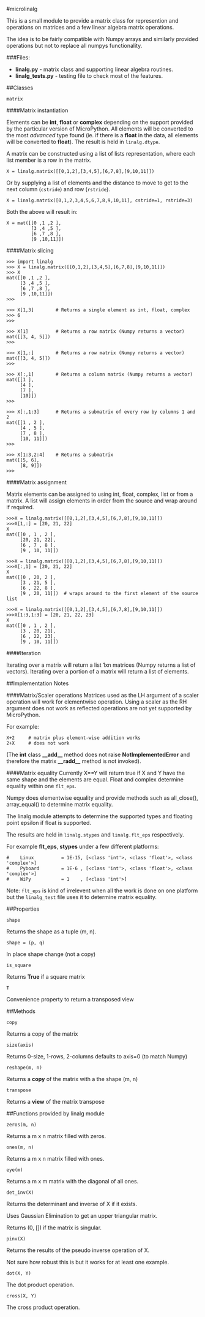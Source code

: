 #microlinalg

This is a small module to provide a matrix class for represention and operations on matrices and a few
 linear algebra matrix operations.

The idea is to be fairly compatible with Numpy arrays and similarly provided operations but not to replace all numpys functionality.

###Files:

* __linalg.py__ - matrix class and supporting linear algebra routines.
* __linalg\_tests.py__ - testing file to check most of the features.

##Classes

```
matrix
```

####Matrix instantiation

Elements can be __int__, __float__ or __complex__ depending on the support provided by the particular
 version of MicroPython. All elements will be converted to the most _advanced_ type found (ie. if there is a __float__ in the data, all elements will be converted to __float__).
The result is held in ```linalg.dtype```.

A matrix can be constructed using a list of lists representation, where each list member is a row in the matrix.
```
X = linalg.matrix([[0,1,2],[3,4,5],[6,7,8],[9,10,11]])
```
Or by supplying a list of elements and the distance to move to get to the next column (```cstride```) and row (```rstride```). 
```
X = linalg.matrix([0,1,2,3,4,5,6,7,8,9,10,11], cstride=1, rstride=3)
```

Both the above will result in:
```
X = mat([[0 ,1 ,2 ],
         [3 ,4 ,5 ],
         [6 ,7 ,8 ],
         [9 ,10,11]])
```

####Matrix slicing

```
>>> import linalg
>>> X = linalg.matrix([[0,1,2],[3,4,5],[6,7,8],[9,10,11]])
>>> X
mat([[0 ,1 ,2 ],
     [3 ,4 ,5 ],
     [6 ,7 ,8 ],
     [9 ,10,11]])
>>>
```
```
>>> X[1,3]        # Returns a single element as int, float, complex
>>> 6
>>> 
```
```
>>> X[1]          # Returns a row matrix (Numpy returns a vector)
mat([[3, 4, 5]])
>>>
```
``` 
>>> X[1,:]        # Returns a row matrix (Numpy returns a vector)
mat([[3, 4, 5]])
>>>
```
```
>>> X[:,1]        # Returns a column matrix (Numpy returns a vector)
mat([[1 ],
     [4 ],
     [7 ],
     [10]])
>>>
```
```
>>> X[:,1:3]      # Returns a submatrix of every row by columns 1 and 2
mat([[1 , 2 ],
     [4 , 5 ],
     [7 , 8 ],
     [10, 11]])
>>>
```
```
>>> X[1:3,2:4]    # Returns a submatrix
mat([[5, 6],
     [8, 9]])
>>>

```

####Matrix assignment

Matrix elements can be assigned to using int, float, complex, list or from a matrix.
A list will assign elements in order from the source and wrap around if required.

```
>>>X = linalg.matrix([[0,1,2],[3,4,5],[6,7,8],[9,10,11]])
>>>X[1,:] = [20, 21, 22]
X
mat([[0 , 1 , 2 ],
     [20, 21, 22],
     [6 , 7 , 8 ],
     [9 , 10, 11]])
```
```
>>>X = linalg.matrix([[0,1,2],[3,4,5],[6,7,8],[9,10,11]])
>>>X[:,1] = [20, 21, 22]
X
mat([[0 , 20, 2 ],
     [3 , 21, 5 ],
     [6 , 22, 8 ],
     [9 , 20, 11]])  # wraps around to the first element of the source list
```
```
>>>X = linalg.matrix([[0,1,2],[3,4,5],[6,7,8],[9,10,11]])
>>>X[1:3,1:3] = [20, 21, 22, 23]
X
mat([[0 , 1 , 2 ],
     [3 , 20, 21],
     [6 , 22, 23],
     [9 , 10, 11]])
```

####Iteration

Iterating over a matrix will return a list 1xn matrices (Numpy returns a list of vectors).
 Iterating over a portion of a matrix will return a list of elements.

##Implementation Notes

####Matrix/Scaler operations
Matrices used as the LH argument of a scaler operation will work for elementwise operation.  Using a scaler as the RH argument does not work as reflected operations are not yet supported by MicroPython.

For example:

```
X+2     # matrix plus element-wise addition works
2+X     # does not work
```
(The __int__ class __\_\_add\_\___ method does not raise __NotImplementedError__ and therefore the matrix __\_\_radd\_\___ method is not invoked).

####Matrix equality
Currently X==Y will return true if X and Y have the same shape and the elements are equal. Float and complex determine equality within one ```flt_eps```.

Numpy does elementwise equality and provide methods such as all_close(), array_equal() to determine matrix equality.

The linalg module attempts to determine the supported types and floating point epsilon if float is supported.

The results are held in ```linalg.stypes``` and ```linalg.flt_eps``` respectively.

For example __flt\_eps__, __stypes__ under a few different platforms:
```
#    Linux          = 1E-15, [<class 'int'>, <class 'float'>, <class 'complex'>]
#    Pyboard        = 1E-6 , [<class 'int'>, <class 'float'>, <class 'complex'>]
#    WiPy           = 1    , [<class 'int'>]
```
Note: ```flt_eps``` is kind of irrelevent when all the work is done on one platform but the ```linalg_test``` file uses it to determine matrix equality.

##Properties
```
shape
```
Returns the shape as a tuple (m, n).

```
shape = (p, q)
```
In place shape change (not a copy)

```
is_square
```
Returns __True__ if a square matrix

```
T
```
Convenience property to return a transposed view

##Methods
```
copy
```
Returns a copy of the matrix

```
size(axis)
``` 
Returns 0-size, 1-rows, 2-columns defaults to axis=0 (to match Numpy)

```
reshape(m, n)
``` 
Returns a __copy__ of the matrix with a the shape (m, n)

```
transpose
```
Returns a __view__ of the matrix transpose

##Functions provided by linalg module
```
zeros(m, n)
```
Returns a m x n matrix filled with zeros.

```
ones(m, n)
```
Returns a m x n matrix filled with ones.

```
eye(m)
```
Returns a m x m matrix with the diagonal of all ones.

```
det_inv(X)
```
Returns the determinant and inverse of X if it exists.

Uses Gaussian Elimination to get an upper triangular matrix.

Returns (0, []) if the matrix is singular.
```
pinv(X)
```
Returns the results of the pseudo inverse operation of X.

Not sure how robust this is but it works for at least one example.
```
dot(X, Y)
```
The dot product operation.
```
cross(X, Y)
```
The cross product operation.
